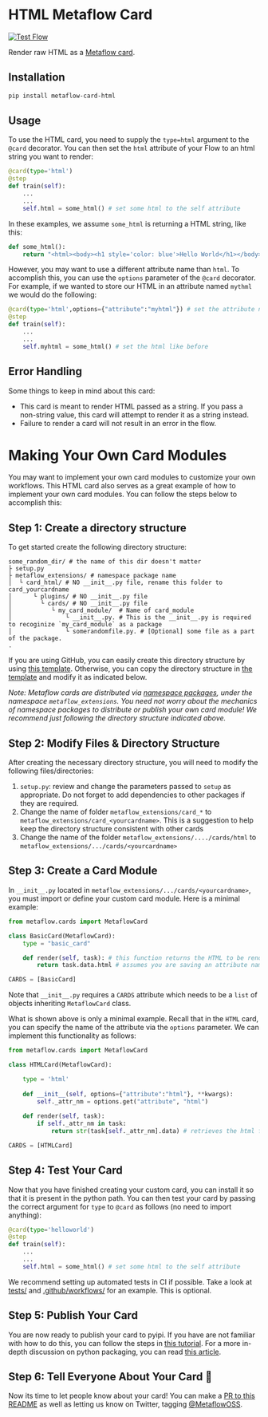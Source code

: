 # HTML Metaflow Card

[![Test Flow](https://github.com/outerbounds/metaflow-card-html/actions/workflows/test.yaml/badge.svg)](https://github.com/outerbounds/metaflow-card-html/actions/workflows/test.yaml)

Render raw HTML as a [Metaflow card][1].

## Installation

```bash
pip install metaflow-card-html
```

## Usage

To use the HTML card, you need to supply the `type=html` argument to the `@card` decorator.  You can then set the `html` attribute of your Flow to an html string you want to render:

```python
@card(type='html')
@step
def train(self):
    ...
    ...
    self.html = some_html() # set some html to the self attribute
```

In these examples, we assume `some_html` is returning a HTML string, like this:

```py
def some_html():
    return "<html><body><h1 style='color: blue'>Hello World</h1></body></html>"
```

However, you may want to use a different attribute name than `html`.  To accomplish this, you can use the `options` parameter of the `@card` decorator.  For example, if we wanted to store our HTML in an attribute named `mythml` we would do the following:

```python
@card(type='html',options={"attribute":"myhtml"}) # set the attribute name to myhtml
@step
def train(self):
    ...
    ...
    self.myhtml = some_html() # set the html like before
```

## Error Handling

Some things to keep in mind about this card:

- This card is meant to render HTML passed as a string.  If you pass a non-string value, this card will attempt to render it as a string instead.  
- Failure to render a card will not result in an error in the flow.

# Making Your Own Card Modules

You may want to implement your own card modules to customize your own workflows.  This HTML card also serves as a great example of how to implement your own card modules.  You can follow the steps below to accomplish this:

## Step 1: Create a directory structure

To get started create the following directory structure:

```
some_random_dir/ # the name of this dir doesn't matter
├ setup.py
├ metaflow_extensions/ # namespace package name 
│  └ card_html/ # NO __init__.py file, rename this folder to card_yourcardname
│      └ plugins/ # NO __init__.py file
│        └ cards/ # NO __init__.py file 
│           └ my_card_module/  # Name of card_module
│               └ __init__.py. # This is the __init__.py is required to recoginize `my_card_module` as a package
│               └ somerandomfile.py. # [Optional] some file as a part of the package. 
.
```

If you are using GitHub, you can easily create this directory structure by using [this template][2].  Otherwise, you can copy the directory structure in [the template](https://github.com/outerbounds/metaflow-card-template) and modify it as indicated below.

_Note: Metaflow cards are distributed via [namespace packages](https://packaging.python.org/en/latest/guides/packaging-namespace-packages/), under the namespace `metaflow_extensions`.  You need not worry about the mechanics of namespace packages to distribute or publish your own card module!  We recommend just following the directory structure indicated above._

## Step 2: Modify Files & Directory Structure

After creating the necessary directory structure, you will need to modify the following files/directories:

1. `setup.py`: review and change the parameters passed to `setup` as appropriate.  Do not forget to add dependencies to other packages if they are required.
2. Change the name of folder `metaflow_extensions/card_*` to `metaflow_extensions/card_<yourcardname>`.  This is a suggestion to help keep the directory structure consistent with other cards
3. Change the name of the folder `metaflow_extensions/..../cards/html` to `metaflow_extensions/.../cards/<yourcardname>`

## Step 3: Create a Card Module

In `__init__.py` located in `metaflow_extensions/.../cards/<yourcardname>`, you must import or define your custom card module. Here is a minimal example:

```python
from metaflow.cards import MetaflowCard

class BasicCard(MetaflowCard):
    type = "basic_card"

    def render(self, task): # this function returns the HTML to be rendered
        return task.data.html # assumes you are saving an attribute named `html` in the task

CARDS = [BasicCard]
```

Note that `__init__.py` requires a `CARDS` attribute which needs to be a `list` of objects inheriting `MetaflowCard` class.  

What is shown above is only a minimal example.  Recall that in the `HTML` card, you can specify the name of the attribute via the `options` parameter.  We can implement this functionality as follows:

```python
from metaflow.cards import MetaflowCard

class HTMLCard(MetaflowCard):

    type = 'html'
    
    def __init__(self, options={"attribute":"html"}, **kwargs):
        self._attr_nm = options.get("attribute", "html")
 
    def render(self, task):
        if self._attr_nm in task:
            return str(task[self._attr_nm].data) # retrieves the html from the task by accessing `task[self._attr_nm]`

CARDS = [HTMLCard]
```

## Step 4: Test Your Card

Now that you have finished creating your custom card, you can install it so that it is  present in the python path.   You can then test your card by passing the correct argument for `type` to `@card` as follows (no need to import anything):

```python
@card(type='helloworld')
@step
def train(self):
    ...
    ...
    self.html = some_html() # set some html to the self attribute
```

We recommend setting up automated tests in CI if possible.  Take a look at [tests/](tests/) and [.github/workflows/](.github/workflows/) for an example.  This is optional.

## Step 5: Publish Your Card

You are now ready to publish your card to pyipi.  If you have are not familiar with how to do this, you can follow the steps in [this tutorial](https://realpython.com/pypi-publish-python-package/).  For a more in-depth discussion on python packaging, you can read [this article](https://packaging.python.org/tutorials/packaging-projects/).

## Step 6: Tell Everyone About Your Card :rocket:

Now its time to let people know about your card!  You can make a [PR to this README][3] as well as letting us know on Twitter, tagging [@MetaflowOSS](https://twitter.com/MetaflowOSS).


[1]: https://docs.metaflow.org/
[2]: https://github.com/outerbounds/metaflow-card-template/generate
[3]: https://github.com/outerbounds/awesome-metaflow/edit/main/README.md
